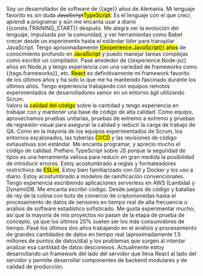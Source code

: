 Soy un desarrollador de software de {{age}} años de Alemania.
Mi lenguaje favorito es sin duda <del>JavaScript</del><mark>TypeScript</mark>. Es el lenguaje con el que crecí, aprendí a programar y aún me encanta usar a diario {{consts.TRAINING_START}} después.
Me alegra ver la evolución del lenguaje, impulsada por la comunidad, y ver herramientas como Babel crecer desde un experimento hasta el estándar líder para transpilar JavaScript.
Tengo aproximadamente <mark>{{experience.JavaScript}} años</mark> de conocimiento profundo en <mark>JavaScript</mark> y puedo manejar tareas complejas como escribir un compilador.
Pasé alrededor de {{experience.Node-js}} años en Node.js y tengo experiencia con una variedad de frameworks como {{tags.frameworks}}, etc.
<mark>React</mark> es definitivamente mi framework favorito de los últimos años y ha sido lo que me ha mantenido fascinado durante los últimos años.
Tengo experiencia trabajando con equipos remotos experimentados de desarrolladores senior en un entorno ágil utilizando Scrum.  
Valoro la <mark>calidad del código</mark> sobre la cantidad y tengo experiencia en trabajar con y mantener una base de código de alta calidad.
Como equipo, aprovechamos pruebas unitarias, pruebas de extremo a extremo y pruebas de regresión visual para asegurar la calidad y reducir la carga de trabajo de QA. Como en la mayoría de los equipos experimentados de Scrum, los entornos escalonados, las tuberías <mark>CI/CD</mark> y las revisiones de código exhaustivas son estándar.
Me encanta programar, y aprecio mucho el código de calidad. Prefiero TypeScript sobre JS porque la seguridad de tipos es una herramienta valiosa para reducir en gran medida la posibilidad de introducir errores.
Estoy acostumbrado a reglas y formateadores restrictivos de <mark>ESLint</mark>.
Estoy bien familiarizado con Git y Docker y los uso a diario. Estoy acostumbrado a modelos de ramificación convencionales.
Tengo experiencia escribiendo aplicaciones serverless en AWS (Lambda) y DynamoDB.
Me encanta escribir código. Desde juegos de código y batallas de rey de la colina con bots de comercio de criptomonedas hasta el procesamiento de datos de sensores en tiempo real de alta frecuencia o análisis de software estadístico sofisticado.
Me gusta experimentar mucho, así que la mayoría de mis proyectos no pasan de la etapa de prueba de concepto, ya que los últimos 20% suelen ser los más consumidores de tiempo.
Pasé los últimos dos años trabajando en el análisis y procesamiento de grandes cantidades de datos en tiempo real (aproximadamente 1.5 millones de puntos de datos/día) y los problemas que surgen al intentar analizar esa cantidad de datos desconexos.
Actualmente estoy desarrollando un framework del lado del servidor que lleva React al lado del servidor y permite desarrollar componentes de backend modulares y de calidad de producción.